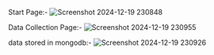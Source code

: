 Start Page:- 
![Screenshot 2024-12-19 230848](https://github.com/user-attachments/assets/47686004-5ab9-47dd-9ef6-a1036d2977e7)

Data Collection Page:-
![Screenshot 2024-12-19 230955](https://github.com/user-attachments/assets/7ae52faf-8962-4301-8d8f-e8edaa532bc8)

data stored in mongodb:-
![Screenshot 2024-12-19 230926](https://github.com/user-attachments/assets/2b9cd9b1-fd1e-4264-b2b6-4ae18325dba9)
